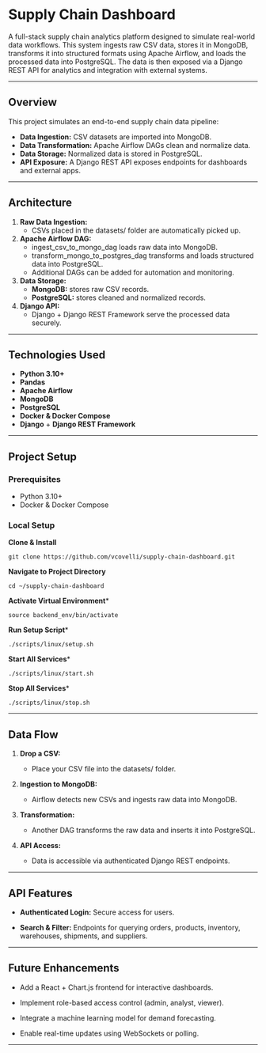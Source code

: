 # Supply Chain Dashboard

A full-stack supply chain analytics platform designed to simulate real-world data workflows. This system ingests raw CSV data, stores it in MongoDB, transforms it into structured formats using Apache Airflow, and loads the processed data into PostgreSQL. The data is then exposed via a Django REST API for analytics and integration with external systems.

---

## Overview

This project simulates an end-to-end supply chain data pipeline:
- **Data Ingestion:** CSV datasets are imported into MongoDB.
- **Data Transformation:** Apache Airflow DAGs clean and normalize data.
- **Data Storage:** Normalized data is stored in PostgreSQL.
- **API Exposure:** A Django REST API exposes endpoints for dashboards and external apps.

---

## Architecture

1. **Raw Data Ingestion:**
   - CSVs placed in the datasets/ folder are automatically picked up.
2. **Apache Airflow DAG:**
   - ingest_csv_to_mongo_dag loads raw data into MongoDB.
   - transform_mongo_to_postgres_dag transforms and loads structured data into PostgreSQL.
   - Additional DAGs can be added for automation and monitoring.
3. **Data Storage:**
   - **MongoDB:** stores raw CSV records.
   - **PostgreSQL:** stores cleaned and normalized records.
4. **Django API:**
   - Django + Django REST Framework serve the processed data securely.

---

## Technologies Used

- **Python 3.10+** 
- **Pandas**
- **Apache Airflow**
- **MongoDB**
- **PostgreSQL**
- **Docker & Docker Compose**
- **Django** + **Django REST Framework**

---

## Project Setup

### Prerequisites

- Python 3.10+
- Docker & Docker Compose

### Local Setup

**Clone & Install**
```
git clone https://github.com/vcovelli/supply-chain-dashboard.git
```
**Navigate to Project Directory**
```
cd ~/supply-chain-dashboard
```
**Activate Virtual Environment***
```
source backend_env/bin/activate
```
**Run Setup Script***
```
./scripts/linux/setup.sh
```
**Start All Services***
```
./scripts/linux/start.sh
```
**Stop All Services***
```
./scripts/linux/stop.sh
```
---

## Data Flow
1. **Drop a CSV:** 
    - Place your CSV file into the datasets/ folder.

2. **Ingestion to MongoDB:**
    - Airflow detects new CSVs and ingests raw data into MongoDB.

3. **Transformation:**
   - Another DAG transforms the raw data and inserts it into PostgreSQL.

4. **API Access:** 
    - Data is accessible via authenticated Django REST endpoints.

---

## API Features
- **Authenticated Login:** Secure access for users.

- **Search & Filter:** Endpoints for querying orders, products, inventory, warehouses, shipments, and suppliers.

---

## Future Enhancements
- Add a React + Chart.js frontend for interactive dashboards.

- Implement role-based access control (admin, analyst, viewer).

- Integrate a machine learning model for demand forecasting.

- Enable real-time updates using WebSockets or polling.

---